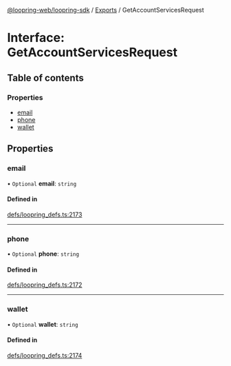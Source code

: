 [@loopring-web/loopring-sdk](../README.md) / [Exports](../modules.md) / GetAccountServicesRequest

# Interface: GetAccountServicesRequest

## Table of contents

### Properties

- [email](GetAccountServicesRequest.md#email)
- [phone](GetAccountServicesRequest.md#phone)
- [wallet](GetAccountServicesRequest.md#wallet)

## Properties

### email

• `Optional` **email**: `string`

#### Defined in

[defs/loopring_defs.ts:2173](https://github.com/Loopring/loopring_sdk/blob/fd60be9/src/defs/loopring_defs.ts#L2173)

___

### phone

• `Optional` **phone**: `string`

#### Defined in

[defs/loopring_defs.ts:2172](https://github.com/Loopring/loopring_sdk/blob/fd60be9/src/defs/loopring_defs.ts#L2172)

___

### wallet

• `Optional` **wallet**: `string`

#### Defined in

[defs/loopring_defs.ts:2174](https://github.com/Loopring/loopring_sdk/blob/fd60be9/src/defs/loopring_defs.ts#L2174)
